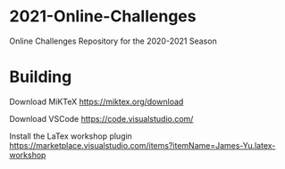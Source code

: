# 2021-Online-Challenges
Online Challenges Repository for the 2020-2021 Season

# Building

Download MiKTeX
https://miktex.org/download

Download VSCode
https://code.visualstudio.com/

Install the LaTex workshop plugin
https://marketplace.visualstudio.com/items?itemName=James-Yu.latex-workshop

